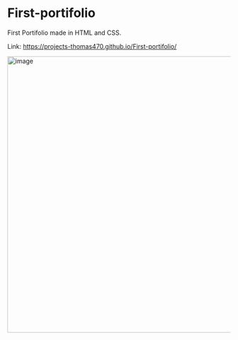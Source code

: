 # First-portifolio

First Portifolio made in HTML and CSS.

 Link: https://projects-thomas470.github.io/First-portifolio/
 <br>

<img width="624" alt="image" src="https://user-images.githubusercontent.com/80831811/218597153-9b9ab950-fde2-495d-b1af-c72e0012f81e.png">
